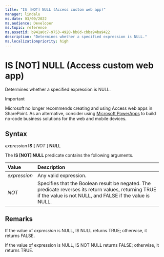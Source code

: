 ```yaml
---
title: "IS [NOT] NULL (Access custom web app)" 
manager: lindalu
ms.date: 03/09/2022
ms.audience: Developer
ms.topic: reference  
ms.assetid: b941a0c7-9753-4920-bb6d-cbba94ba9422
description: "Determines whether a specified expression is NULL."
ms.localizationpriority: high
---
```


# IS [NOT] NULL (Access custom web app)

Determines whether a specified expression is NULL.
  
> [!IMPORTANT]
> Microsoft no longer recommends creating and using Access web apps in SharePoint. As an alternative, consider using [Microsoft PowerApps](https://powerapps.microsoft.com/) to build no-code business solutions for the web and mobile devices.
  
## Syntax

 *expression* **IS** [  *NOT*  ] **NULL**
  
The **IS [NOT] NULL** predicate contains the following arguments.
  
|**Value**|**Description**|
|:-----|:-----|
| *expression*  <br/> |Any valid expression. |
| *NOT*  <br/> |Specifies that the Boolean result be negated. The predicate reverses its return values, returning TRUE if the value is not NULL, and FALSE if the value is NULL. |

## Remarks

If the value of *expression* is NULL, IS NULL returns TRUE; otherwise, it returns FALSE.
  
If the value of expression is NULL, IS NOT NULL returns FALSE; otherwise, it returns TRUE.
  